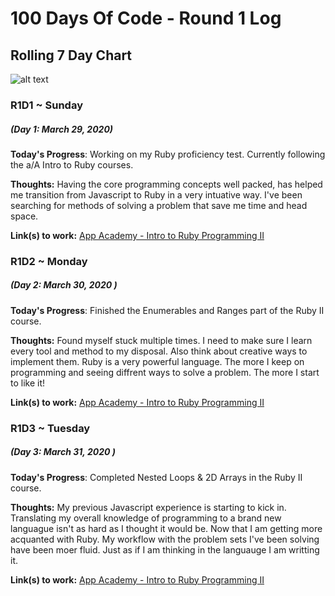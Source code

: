 # 100 Days Of Code - Round 1 Log

## Rolling 7 Day Chart

![alt text](https://wakatime.com/share/@Vcjr/da6769fc-2186-4da1-9256-62a6b583e517.png "Vcjr Rolling 7 Coding Progress")

### R1D1 ~ Sunday

##### (Day 1: March 29, 2020)

**Today's Progress**: Working on my Ruby proficiency test. Currently following the a/A Intro to Ruby courses.

**Thoughts:** Having the core programming concepts well packed, has helped me transition from Javascript to Ruby in a very intuative way. I've been searching for methods of solving a problem that save me time and head space.

**Link(s) to work:** [App Academy - Intro to Ruby Programming II](https://twitter.com/VRCrispin/status/1244456691803910144?s=20)

### R1D2 ~ Monday

##### (Day 2: March 30, 2020 )

**Today's Progress**: Finished the Enumerables and Ranges part of the Ruby II course.

**Thoughts:** Found myself stuck multiple times. I need to make sure I learn every tool and method to my disposal. Also think about creative ways to implement them. Ruby is a very powerful language. The more I keep on programming and seeing diffrent ways to solve a problem. The more I start to like it!

**Link(s) to work:** [App Academy - Intro to Ruby Programming II](https://twitter.com/VRCrispin/status/1244797602933211139)

### R1D3 ~ Tuesday

##### (Day 3: March 31, 2020 )

**Today's Progress**: Completed Nested Loops & 2D Arrays in the Ruby II course.

**Thoughts:** My previous Javascript experience is starting to kick in. Translating my overall knowledge of programming to a brand new languague isn't as hard as I thought it would be. Now that I am getting more acquanted with Ruby. My workflow with the problem sets I've been solving have been moer fluid. Just as if I am thinking in the languauge I am writting it.

**Link(s) to work:** [App Academy - Intro to Ruby Programming II](https://twitter.com/VRCrispin/status/1245156653277818882)
